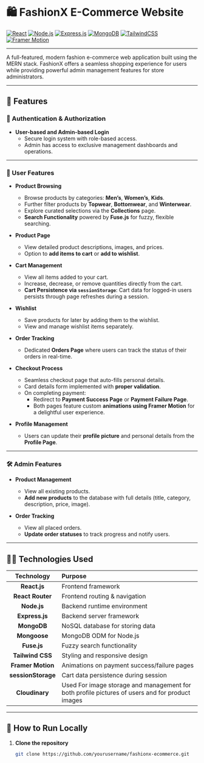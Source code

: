 # 🛍️ FashionX E-Commerce Website

[![React](https://img.shields.io/badge/React-20232A?style=for-the-badge&logo=react&logoColor=61DAFB)](https://reactjs.org/)
[![Node.js](https://img.shields.io/badge/Node.js-339933?style=for-the-badge&logo=nodedotjs&logoColor=white)](https://nodejs.org/)
[![Express.js](https://img.shields.io/badge/Express.js-000000?style=for-the-badge&logo=express&logoColor=white)](https://expressjs.com/)
[![MongoDB](https://img.shields.io/badge/MongoDB-4EA94B?style=for-the-badge&logo=mongodb&logoColor=white)](https://mongodb.com/)
[![TailwindCSS](https://img.shields.io/badge/Tailwind_CSS-38B2AC?style=for-the-badge&logo=tailwind-css&logoColor=white)](https://tailwindcss.com/)
[![Framer Motion](https://img.shields.io/badge/Framer_Motion-EF007C?style=for-the-badge&logo=framer&logoColor=white)](https://www.framer.com/motion/)

---

A full-featured, modern fashion e-commerce web application built using the MERN stack. FashionX offers a seamless shopping experience for users while providing powerful admin management features for store administrators.

---

## 📌 Features

### 👥 Authentication & Authorization
- **User-based and Admin-based Login**
  - Secure login system with role-based access.
  - Admin has access to exclusive management dashboards and operations.

---

### 🛒 User Features

- **Product Browsing**
  - Browse products by categories: **Men’s**, **Women’s**, **Kids**.
  - Further filter products by **Topwear**, **Bottomwear**, and **Winterwear**.
  - Explore curated selections via the **Collections** page.
  - **Search Functionality** powered by **Fuse.js** for fuzzy, flexible searching.

- **Product Page**
  - View detailed product descriptions, images, and prices.
  - Option to **add items to cart** or **add to wishlist**.

- **Cart Management**
  - View all items added to your cart.
  - Increase, decrease, or remove quantities directly from the cart.
  - **Cart Persistence via `sessionStorage`**: Cart data for logged-in users persists through page refreshes during a session.

- **Wishlist**
  - Save products for later by adding them to the wishlist.
  - View and manage wishlist items separately.

- **Order Tracking**
  - Dedicated **Orders Page** where users can track the status of their orders in real-time.

- **Checkout Process**
  - Seamless checkout page that auto-fills personal details.
  - Card details form implemented with **proper validation**.
  - On completing payment:
    - Redirect to **Payment Success Page** or **Payment Failure Page**.
    - Both pages feature custom **animations using Framer Motion** for a delightful user experience.

- **Profile Management**
  - Users can update their **profile picture** and personal details from the **Profile Page**.

---

### 🛠️ Admin Features

- **Product Management**
  - View all existing products.
  - **Add new products** to the database with full details (title, category, description, price, image).

- **Order Tracking**
  - View all placed orders.
  - **Update order statuses** to track progress and notify users.

---

## 🧑‍💻 Technologies Used

| Technology        | Purpose                                                   |
|:-----------------:|:--------------------------------------------------------|
| **React.js**       | Frontend framework                                       |
| **React Router**   | Frontend routing & navigation                            |
| **Node.js**        | Backend runtime environment                              |
| **Express.js**     | Backend server framework                                 |
| **MongoDB**        | NoSQL database for storing data                          |
| **Mongoose**       | MongoDB ODM for Node.js                                  |
| **Fuse.js**        | Fuzzy search functionality                               |
| **Tailwind CSS**   | Styling and responsive design                            |
| **Framer Motion**  | Animations on payment success/failure pages              |
| **sessionStorage** | Cart data persistence during session                     |
| **Cloudinary** | Used For image storage and management for both profile pictures of users and for product images |

---

## 🚀 How to Run Locally

1. **Clone the repository**
   ```bash
   git clone https://github.com/yourusername/fashionx-ecommerce.git
